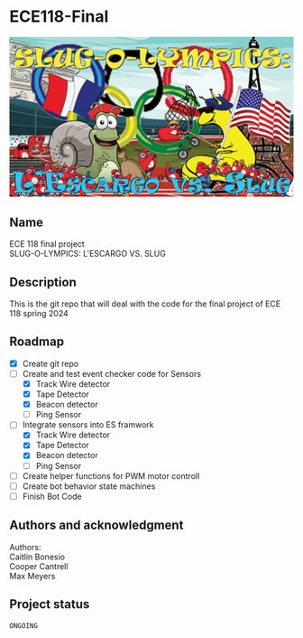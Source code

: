 # ECE118-Final
 ![Banner](otherfiles/Banner.png)
## Name
ECE 118 final project  
SLUG-O-LYMPICS: L'ESCARGO VS. SLUG
## Description
This is the git repo that will deal with the code for the final project of ECE 118 spring 2024 
## Roadmap
- [x] Create git repo
- [ ] Create and test event checker code for Sensors 
  - [x] Track Wire detector 
  - [x] Tape Detector
  - [x] Beacon detector
  - [ ] Ping Sensor

- [ ] Integrate sensors into ES framwork
  - [x] Track Wire detector
  - [x] Tape Detector 
  - [x] Beacon detector
  - [ ] Ping Sensor
- [ ] Create helper functions for PWM motor controll  
- [ ] Create bot behavior state machines  
- [ ] Finish Bot Code

## Authors and acknowledgment
Authors: \
Caitlin Bonesio \
Cooper Cantrell \
Max Meyers

## Project status
    ONGOING

